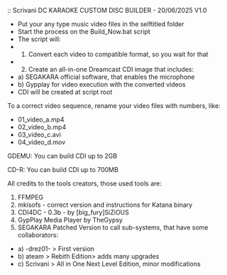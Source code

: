 :: Scrivani DC KARAOKE CUSTOM DISC BUILDER - 20/06/2025 V1.0

- Put your any type music video files in the selftitled folder
- Start the process on the Build_Now.bat script
- The script will:
- 1) Convert each video to compatible format, so you wait for that
- 2) Create an all-in-one Dreamcast CDI image that includes:
-    a) SEGAKARA official software, that enables the microphone
-    b) Gypplay for video execution with the converted videos
- CDI will be created at script root

To a correct video sequence, rename your video files with numbers, like:

- 01_video_a.mp4
- 02_video_b.mp4
- 03_video_c.avi
- 04_video_d.mov


GDEMU: You can build CDI up to 2GB 


CD-R: You can build CDI up to 700MB

All credits to the tools creators, those used tools are: 
1) FFMPEG
2) mkisofs - correct version and instructions for Katana binary
3) CDI4DC - 0.3b - by [big_fury]SiZiOUS
4) GypPlay Media Player by TheGypsy
5) SEGAKARA Patched Version to call sub-systems, that have some collaborators:
  -  a) -drez01- > First version
  -  b) ateam > Rebith Edition> adds many upgrades
  -  c) Scrivani > All in One Next Level Edition, minor modifications
